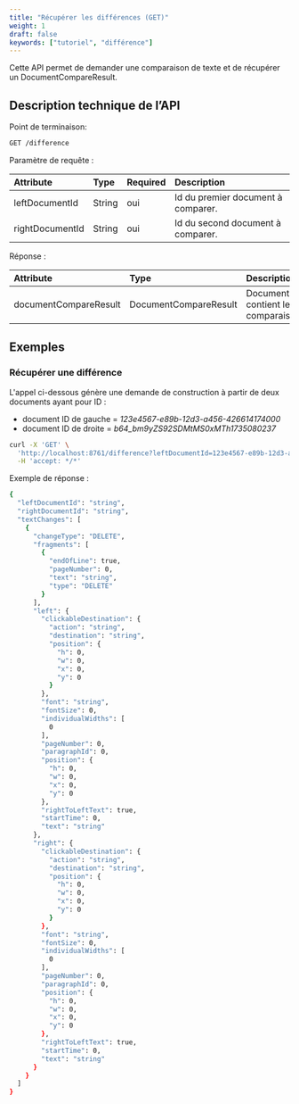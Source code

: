 ```yaml
---
title: "Récupérer les différences (GET)"
weight: 1
draft: false
keywords: ["tutoriel", "différence"]
---
```


Cette API permet de demander une comparaison de texte et de récupérer un DocumentCompareResult.

## Description technique de l’API

Point de terminaison:
```bash
GET /difference
```

Paramètre de requête :

| Attribute             | Type                  | Required | Description                        |
| :-------------------- | :-------------------- | :------- |:-----------------------------------|
| leftDocumentId        | String                | oui      | Id du premier document à comparer. |
| rightDocumentId       | String                | oui      | Id du second document à comparer.  |

Réponse :

| Attribute             | Type                  | Description                                                   |
| :-------------------- | :-------------------- |:--------------------------------------------------------------|
| documentCompareResult | DocumentCompareResult | DocumentCompareResult contient le résultat de la comparaison. |

## Exemples

### Récupérer une différence

L'appel ci-dessous génère une demande de construction à partir de deux documents ayant pour ID :
- document ID de gauche = _123e4567-e89b-12d3-a456-426614174000_
- document ID de droite = _b64_bm9yZS92SDMtMS0xMTh1735080237_

```bash
curl -X 'GET' \
  'http://localhost:8761/difference?leftDocumentId=123e4567-e89b-12d3-a456-426614174000&rightDocumentId=b64_bm9yZS92SDMtMS0xMTh1735080237' \
  -H 'accept: */*' 
```

Exemple de réponse :

```bash
{
  "leftDocumentId": "string",
  "rightDocumentId": "string",
  "textChanges": [
    {
      "changeType": "DELETE",
      "fragments": [
        {
          "endOfLine": true,
          "pageNumber": 0,
          "text": "string",
          "type": "DELETE"
        }
      ],
      "left": {
        "clickableDestination": {
          "action": "string",
          "destination": "string",
          "position": {
            "h": 0,
            "w": 0,
            "x": 0,
            "y": 0
          }
        },
        "font": "string",
        "fontSize": 0,
        "individualWidths": [
          0
        ],
        "pageNumber": 0,
        "paragraphId": 0,
        "position": {
          "h": 0,
          "w": 0,
          "x": 0,
          "y": 0
        },
        "rightToLeftText": true,
        "startTime": 0,
        "text": "string"
      },
      "right": {
        "clickableDestination": {
          "action": "string",
          "destination": "string",
          "position": {
            "h": 0,
            "w": 0,
            "x": 0,
            "y": 0
          }
        },
        "font": "string",
        "fontSize": 0,
        "individualWidths": [
          0
        ],
        "pageNumber": 0,
        "paragraphId": 0,
        "position": {
          "h": 0,
          "w": 0,
          "x": 0,
          "y": 0
        },
        "rightToLeftText": true,
        "startTime": 0,
        "text": "string"
      }
    }
  ]
}
```